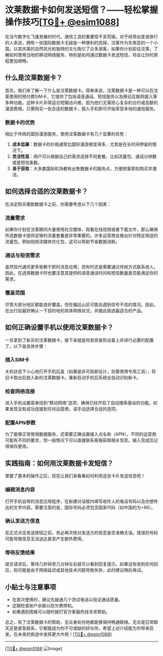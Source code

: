 # 汶莱数据卡如何发送短信？——轻松掌握操作技巧[[TG💪+ @esim1088](https://t.me/s/esim1088)]

在当今数字化飞速发展的时代，通信工具的重要性不言而喻。对于经常出差或旅行的人来说，拥有一张国际数据卡无疑是一种便利的选择。汶莱作为东南亚的一个小国，以其优美的自然风光和独特的文化吸引了众多游客。如果你计划前往汶莱，了解如何使用当地的移动网络服务，特别是如何通过数据卡发送短信，将会让你的旅程更加顺畅。

## 什么是汶莱数据卡？

首先，我们来了解一下什么是汶莱数据卡。简单来说，汶莱数据卡是一种可以在汶莱使用的预付费SIM卡，它提供了包括语音通话、短信服务以及移动互联网接入等多种功能。这种卡片非常适合短期访问者，因为他们无需担心复杂的合约或高额的漫游费用。只需购买一张合适的数据卡，插入手机即可开始享受本地的通信服务。

### 数据卡的优势

相比于传统的国际漫游服务，使用汶莱数据卡有几个显著的优势：

1. **成本低廉**：数据卡的价格通常比国际漫游便宜得多，尤其是在长时间停留的情况下。
2. **灵活性高**：用户可以根据自己的需求选择不同套餐，比如流量包、通话分钟数或是短信条数。
3. **易于获取**：大多数国际机场都有出售数据卡的服务点，方便旅客即刻购买并激活。

## 如何选择合适的汶莱数据卡？

在决定购买哪款数据卡之前，你需要考虑以下几个因素：

### 流量需求

如果你计划在汶莱期间大量使用社交媒体、观看在线视频或者下载文件，那么确保所选数据卡提供足够的流量套餐是非常重要的。许多运营商会推出针对特定用途的流量包，例如视频流媒体优化包，这可以帮助节省数据消耗。

### 通话与短信需求

虽然现代通讯更多依赖于即时消息应用，但有时还是需要通过传统方式联系他人。因此，在选择数据卡时也要注意其提供的语音通话时间和短信数量是否能满足你的需求。

### 覆盖范围

尽管大部分地区都能良好覆盖，但在偏远山区可能会遇到信号不佳的情况。因此，在出行前最好确认一下目的地的具体网络状况，并据此挑选最适合的产品。

## 如何正确设置手机以使用汶莱数据卡？

一旦拿到了新买的汶莱数据卡，接下来就是将其安装到设备上并进行必要的配置了。以下是具体步骤：

### 插入SIM卡

关机状态下小心地打开手机后盖（如果是非可拆卸设计，则需使用专用工具），将旧卡取出后放入新的汶莱数据卡。重新启动手机后系统会自动识别新卡。

### 检查网络连接

进入手机设置菜单找到“移动网络”选项，确保已经开启了自动搜索基站的功能。如果发现没有成功连接到任何运营商，请手动选择合适的选项。

### 配置APN参数

为了能够正常使用数据服务，还需要正确设置接入点名称（APN）。不同的运营商可能有不同的要求，但一般情况下可以直接联系客服获取相关信息。输入完成后记得保存更改。

## 实践指南：如何用汶莱数据卡发短信？

掌握了基本的操作之后，现在让我们来看看如何利用这张卡片发送信息吧！

### 编辑消息内容

打开手机自带的消息应用程序，在新建对话框内填写收件人的电话号码以及你想传达的文字内容。需要注意的是，国际号码必须包含国家代码（如中国的为+86）。

### 确认发送方信息

在正式点击发送按钮之前，务必再次核对发送方的信息是否准确无误。错误的号码可能导致信息无法送达甚至产生额外费用。

### 等待反馈结果

提交请求后，等待几秒钟至几分钟左右就可以看到回复提示。如果没有收到任何回应，则可能是由于网络延迟或其他技术问题导致失败，此时建议稍后再试。

## 小贴士与注意事项

- 在首次使用时，建议先拨通几个测试电话以验证通话质量。
- 定期检查账户余额以防欠费停机。
- 如果遇到困难可以随时拨打官方客服热线寻求帮助。

总之，有了汶莱数据卡的帮助，无论身处何地都能够保持畅通联络。无论是日常聊天还是紧急联系，它都能成为你不可或缺的好伙伴。希望上述介绍能为你带来启发，在未来的旅途中发挥更大作用！[[TG💪+ @esim1088](https://t.me/s/esim1088)]

---

[[TG💪+ @esim1088](https://t.me/s/esim1088) ![Image](https://i.postimg.cc/4NQfJmqS/Snipaste-2025-05-13-00-14-12.png)]